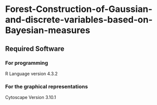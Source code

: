# Forest-Construction-of-Gaussian-and-discrete-variables-based-on-Bayesian-measures
## Required Software 
### For programming
R Language version 4.3.2
### For the graphical representations
Cytoscape Version 3.10.1
